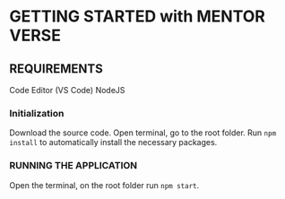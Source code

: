 # GETTING STARTED with MENTOR VERSE

## REQUIREMENTS
Code Editor (VS Code) 
NodeJS

### Initialization
Download the source code.
Open terminal, go to the root folder.
Run `npm install` to automatically install the necessary packages.

### RUNNING THE APPLICATION
Open the terminal, on the root folder run `npm start`.


